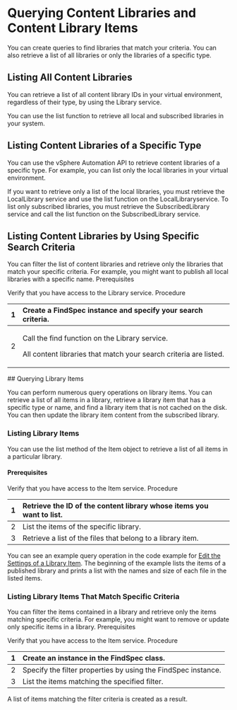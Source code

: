 # Querying Content Libraries and Content Library Items

You can create queries to find libraries that match your criteria. You can also retrieve a list of all libraries or only the libraries of a specific type. 

## Listing All Content Libraries 

You can retrieve a list of all content library IDs in your virtual environment, regardless of their type, by using the Library service. 

You can use the list function to retrieve all local and subscribed libraries in your system.

## Listing Content Libraries of a Specific Type 

You can use the vSphere Automation API to retrieve content libraries of a specific type. For example, you can list only the local libraries in your virtual environment. 

If you want to retrieve only a list of the local libraries, you must retrieve the LocalLibrary service and use the list function on the LocalLibraryservice. To list only subscribed libraries, you must retrieve the SubscribedLibrary service and call the list function on the SubscribedLibrary service.

## Listing Content Libraries by Using Specific Search Criteria 

You can filter the list of content libraries and retrieve only the libraries that match your specific criteria. For example, you might want to publish all local libraries with a specific name. Prerequisites 

Verify that you have access to the Library service. Procedure 

<table>
  <thead>
    <tr>
      <th style="text-align:left">1</th>
      <th style="text-align:left">Create a FindSpec instance and specify your search criteria.</th>
    </tr>
  </thead>
  <tbody>
    <tr>
      <td style="text-align:left">2</td>
      <td style="text-align:left">
        <p>Call the find function on the Library service.</p>
        <p>All content libraries that match your search criteria are listed.</p>
      </td>
    </tr>
  </tbody>
</table>## Querying Library Items 

You can perform numerous query operations on library items. You can retrieve a list of all items in a library, retrieve a library item that has a specific type or name, and find a library item that is not cached on the disk. You can then update the library item content from the subscribed library.

### Listing Library Items 

You can use the list method of the Item object to retrieve a list of all items in a particular library. 

#### Prerequisites 

Verify that you have access to the Item service. Procedure 

| 1 | Retrieve the ID of the content library whose items you want to list.  |
| :--- | :--- |
| 2 | List the items of the specific library.  |
| 3 | Retrieve a list of the files that belong to a library item.  |

You can see an example query operation in the code example for [Edit the Settings of a Library Item](https://vdc-repo.vmware.com/vmwb-repository/dcr-public/64cb9a20-f092-41c5-9e10-08fb7e391407/e9127d93-e269-4c69-a0be-27a9b86f640b/doc/GUID-C2D98DF5-898A-4F93-B618-C3B359032BC5.html#GUID-C2D98DF5-898A-4F93-B618-C3B359032BC5). The beginning of the example lists the items of a published library and prints a list with the names and size of each file in the listed items.

### Listing Library Items That Match Specific Criteria 

You can filter the items contained in a library and retrieve only the items matching specific criteria. For example, you might want to remove or update only specific items in a library. Prerequisites 

Verify that you have access to the Item service. Procedure 

| 1 | Create an instance in the FindSpec class.  |
| :--- | :--- |
| 2 | Specify the filter properties by using the FindSpec instance.  |
| 3 | List the items matching the specified filter.  |

A list of items matching the filter criteria is created as a result.

